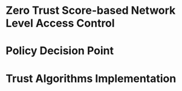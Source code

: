 # Zero Trust Score-based Network Level Access Control

# Policy Decision Point

# Trust Algorithms Implementation
